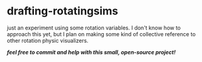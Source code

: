 # drafting-rotatingsims
just an experiment using some rotation variables.
I don't know how to approach this yet, but I plan on making some kind of collective reference to other rotation physic visualizers.

***feel free to commit and help with this small, open-source project!***
